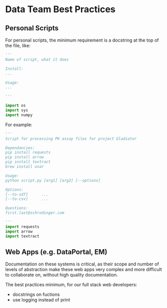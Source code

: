 # Data Team Best Practices


## Personal Scripts 

For personal scripts, the minimum requirement is a docstring at the top of the file, like:

```python
'''
Name of script, what it does

Install:
...

Usage:
...

'''

import os
import sys
import numpy

```

For example:

```python
'''
Script for processing PK assay files for project Gladiator

Dependancies:
pip install requests
pip install arrow
pip install textract
brew install unar

Usage:
python script.py [arg1] [arg2] [--options]

Options:
[--to-sdf]      ...
[--to-csv]      ...

Questions:
first.last@schrodinger.com

'''
import requests
import arrow
import textract

```

## Web Apps (e.g. DataPortal, EM)

Documentation on these systems is critical, as their scope and number of levels of abstraction make these web apps very complex and more difficult to collaborate on, without high quality documentation. 

The best practices minimum, for our full stack web developers:

- docstrings on fuctions
- use logging instead of print


